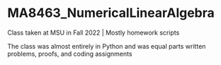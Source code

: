 # MA8463_NumericalLinearAlgebra
Class taken at MSU in Fall 2022 | Mostly homework scripts

The class was almost entirely in Python and was equal parts written problems, proofs, and coding assignments
